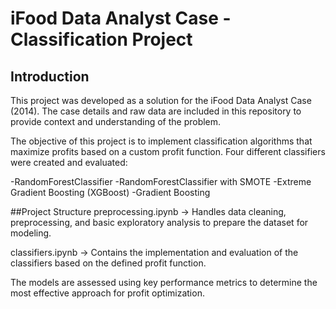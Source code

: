 # iFood Data Analyst Case - Classification Project


## Introduction
This project was developed as a solution for the iFood Data Analyst Case (2014). The case details and raw data are included in this repository to provide context and understanding of the problem.

The objective of this project is to implement classification algorithms that maximize profits based on a custom profit function. Four different classifiers were created and evaluated:

-RandomForestClassifier
-RandomForestClassifier with SMOTE
-Extreme Gradient Boosting (XGBoost)
-Gradient Boosting


##Project Structure
preprocessing.ipynb → Handles data cleaning, preprocessing, and basic exploratory analysis to prepare the dataset for modeling.

classifiers.ipynb → Contains the implementation and evaluation of the classifiers based on the defined profit function.

The models are assessed using key performance metrics to determine the most effective approach for profit optimization.

